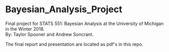 # Bayesian_Analysis_Project
Final project for STATS 551: Bayesian Analysis at the University of Michigan in the Winter 2018.  
By: Taylor Spooner and Andrew Soncrant. 
  
The final report and presentation are located as pdf's in this repo.
